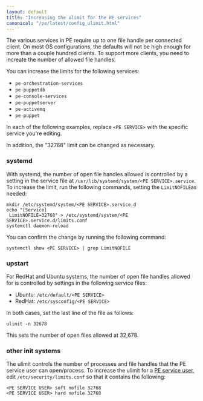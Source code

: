 ```yaml
---
layout: default
title: "Increasing the ulimit for the PE services"
canonical: "/pe/latest/config_ulimit.html"
---
```


The various services in PE require up to one file handle per connected client. On most OS configurations, the defaults will not be high enough for more than a couple hundred clients. To support more clients, you need to increate the number of allowed file handles.

You can increase the limits for the following services:

* `pe-orchestration-services`
* `pe-puppetdb`
* `pe-console-services`
* `pe-puppetserver`
* `pe-activemq`
* `pe-puppet`


In each of the following examples, replace `<PE SERVICE>` with the specific service you're editing.

In addition, the "32768" limit can be changed as necessary.

### systemd

With systemd, the number of open file handles allowed is controlled by a setting in the service file at `/usr/lib/systemd/system/<PE SERVICE>.service`. To increase the limit, run the following commands, setting the `LimitNOFILE`as needed:

~~~
mkdir /etc/systemd/system/<PE SERVICE>.service.d
echo "[Service]
 LimitNOFILE=32768" > /etc/systemd/system/<PE SERVICE>.service.d/limits.conf
systemctl daemon-reload
~~~

You can confirm the change by running the following command:

~~~
systemctl show <PE SERVICE> | grep LimitNOFILE
~~~

### upstart

For RedHat and Ubuntu systems, the number of open file handles allowed for is controlled by settings in the following service files:

- Ubuntu: `/etc/default/<PE SERVICE>`
- RedHat: `/etc/sysconfig/<PE SERVICE>`

In both cases, set the last line of the file as follows:

~~~
ulimit -n 32678
~~~

This sets the number of open files allowed at 32,678.

### other init systems

The ulimit controls the number of processes and file handles that the PE service user can open/process. To increase the ulimit for a [PE service user](./install_what_and_where.html#user-accounts), edit `/etc/security/limits.conf` so that it contains the following:

~~~
<PE SERVICE USER> soft nofile 32768
<PE SERVICE USER> hard nofile 32768
~~~